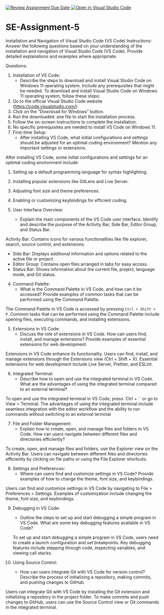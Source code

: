 [![Review Assignment Due Date](https://classroom.github.com/assets/deadline-readme-button-24ddc0f5d75046c5622901739e7c5dd533143b0c8e959d652212380cedb1ea36.svg)](https://classroom.github.com/a/XoLGRbHq)
[![Open in Visual Studio Code](https://classroom.github.com/assets/open-in-vscode-718a45dd9cf7e7f842a935f5ebbe5719a5e09af4491e668f4dbf3b35d5cca122.svg)](https://classroom.github.com/online_ide?assignment_repo_id=15247199&assignment_repo_type=AssignmentRepo)
# SE-Assignment-5
Installation and Navigation of Visual Studio Code (VS Code)
 Instructions:
Answer the following questions based on your understanding of the installation and navigation of Visual Studio Code (VS Code). Provide detailed explanations and examples where appropriate.

 Questions:

1. Installation of VS Code:
   - Describe the steps to download and install Visual Studio Code on Windows 11 operating system. Include any prerequisites that might be needed.
To download and install Visual Studio Code on Windows 11 operating system, follow these steps:
1. Go to the official Visual Studio Code website (https://code.visualstudio.com/).
2. Click on the "Download for Windows" button.
3. Run the downloaded .exe file to start the installation process.
4. Follow the on-screen instructions to complete the installation.
5. No specific prerequisites are needed to install VS Code on Windows 11.
2. First-time Setup:
   - After installing VS Code, what initial configurations and settings should be adjusted for an optimal coding environment? Mention any important settings or extensions.

After installing VS Code, some initial configurations and settings for an optimal coding environment include:
1. Setting up a default programming language for syntax highlighting.
2. Installing popular extensions like GitLens and Live Server.
3. Adjusting font size and theme preferences.
4. Enabling or customizing keybindings for efficient coding.



3. User Interface Overview:
   - Explain the main components of the VS Code user interface. Identify and describe the purpose of the Activity Bar, Side Bar, Editor Group, and Status Bar.

Activity Bar: Contains icons for various functionalities like file explorer, search, source control, and extensions.
- Side Bar: Displays additional information and options related to the active file or project.
- Editor Group: Contains open files arranged in tabs for easy access.
- Status Bar: Shows information about the current file, project, language mode, and Git status.



4. Command Palette:
   - What is the Command Palette in VS Code, and how can it be accessed? Provide examples of common tasks that can be performed using the Command Palette.

The Command Palette in VS Code is accessed by pressing `Ctrl + Shift + P`. Common tasks that can be performed using the Command Palette include opening files, executing commands, and installing extensions.



5. Extensions in VS Code:
   - Discuss the role of extensions in VS Code. How can users find, install, and manage extensions? Provide examples of essential extensions for web development.

Extensions in VS Code enhance its functionality. Users can find, install, and manage extensions through the Extensions view (Ctrl + Shift + X). Essential extensions for web development include Live Server, Prettier, and ESLint.


6. Integrated Terminal:
   - Describe how to open and use the integrated terminal in VS Code. What are the advantages of using the integrated terminal compared to an external terminal?
     
To open and use the integrated terminal in VS Code, press `Ctrl + `` or go to View > Terminal. The advantages of using the integrated terminal include seamless integration with the editor workflow and the ability to run commands without switching to an external terminal




7. File and Folder Management:
   - Explain how to create, open, and manage files and folders in VS Code. How can users navigate between different files and directories efficiently?


To create, open, and manage files and folders, use the Explorer view on the Activity Bar. Users can navigate between different files and directories efficiently by clicking on file paths or using the File Explorer shortcuts.



8. Settings and Preferences:
   - Where can users find and customize settings in VS Code? Provide examples of how to change the theme, font size, and keybindings.

  Users can find and customize settings in VS Code by navigating to File > Preferences > Settings. Examples of customization include changing the theme, font size, and keybindings.
    

9. Debugging in VS Code:
   - Outline the steps to set up and start debugging a simple program in VS Code. What are some key debugging features available in VS Code?
  
   To set up and start debugging a simple program in VS Code, users need to create a launch configuration and set breakpoints. Key debugging features include stepping through code, inspecting variables, and viewing call stacks. 

10. Using Source Control:
    - How can users integrate Git with VS Code for version control? Describe the process of initializing a repository, making commits, and pushing changes to GitHub.

 Users can integrate Git with VS Code by installing the Git extension and initializing a repository in the project folder. To make commits and push changes to GitHub, users can use the Source Control view or Git commands in the integrated terminal.


 
